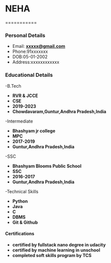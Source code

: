 # NEHA
===========
### Personal Details
- Email: **xxxxx@gmail.com**
- Phone:91xxxxxxx
- DOB:05-01-2002
- Address:xxxxxxxxxxxx

### Educational Details
-B.Tech
 - **RVR & JCCE**
 - **CSE**
 - **2019-2023**
 - **Chowdavaram,Guntur,Andhra Pradesh,India**
 
-Intermediate 
 - **Bhashyam jr college**
 - **MPC**
 - **2017-2019**
 - **Guntur,Andhra Pradesh,India**
 
 -SSC
 - **Bhashyam Blooms Public School**
 - **SSC**
 - **2016-2017**
 - **Guntur,Andhra Pradesh,India**
 
 -Technical Skills
 - **Python**
 - **Java**
 - **C**
 - **DBMS**
 - **Git & Github**
  
  #### Certifications
   - **certified by fullstack nano degree in udacity**
   - **certified by machine learning in unschool**
   - **completed soft skills program by TCS**
   
